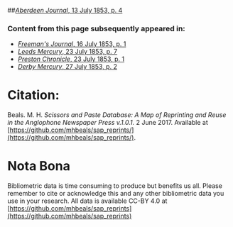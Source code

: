 ##[*Aberdeen Journal*, 13 July 1853, p. 4](https://mhbeals.github.io/sap_html/Aberdeen-Journal/Aberdeen-Journal-13-July-1853-p-4)

### Content from this page subsequently appeared in:
+ [*Freeman's Journal*, 16 July 1853, p. 1](https://mhbeals.github.io/sap_html/Freeman's-Journal/Freeman's-Journal-16-July-1853-p-1)
+ [*Leeds Mercury*, 23 July 1853, p. 7](https://mhbeals.github.io/sap_html/Leeds-Mercury/Leeds-Mercury-23-July-1853-p-7)
+ [*Preston Chronicle*, 23 July 1853, p. 1](https://mhbeals.github.io/sap_html/Preston-Chronicle/Preston-Chronicle-23-July-1853-p-1)
+ [*Derby Mercury*, 27 July 1853, p. 2](https://mhbeals.github.io/sap_html/Derby-Mercury/Derby-Mercury-27-July-1853-p-2)
                    
# Citation: 

Beals. M. H. *Scissors and Paste Database: A Map of Reprinting and Reuse in the Anglophone Newspaper Press v.1.0.1.* 2 June 2017. Available at [https://github.com/mhbeals/sap_reprints/](https://github.com/mhbeals/sap_reprints/). 
                    
# Nota Bona

Bibliometric data is time consuming to produce but benefits us all. Please remember to cite or acknowledge this and any other bibliometric data you use in your research. All data is available CC-BY 4.0 at [https://github.com/mhbeals/sap_reprints](https://github.com/mhbeals/sap_reprints)